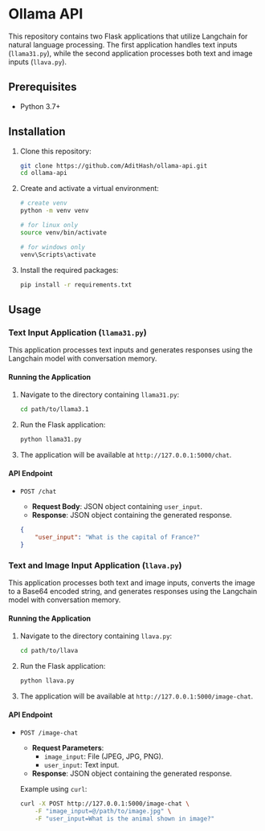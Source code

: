# Ollama API

This repository contains two Flask applications that utilize Langchain for natural language processing. The first application handles text inputs (`llama31.py`), while the second application processes both text and image inputs (`llava.py`).

## Prerequisites

- Python 3.7+

## Installation

1. Clone this repository:
    ```bash
    git clone https://github.com/AditHash/ollama-api.git
    cd ollama-api
    ```

2. Create and activate a virtual environment:
    ```bash
    # create venv
    python -m venv venv
    
    # for linux only
    source venv/bin/activate

    # for windows only
    venv\Scripts\activate
    ```

3. Install the required packages:
    ```bash
    pip install -r requirements.txt
    ```

## Usage

### Text Input Application (`llama31.py`)

This application processes text inputs and generates responses using the Langchain model with conversation memory.

#### Running the Application

1. Navigate to the directory containing `llama31.py`:
    ```bash
    cd path/to/llama3.1
    ```

2. Run the Flask application:
    ```bash
    python llama31.py
    ```

3. The application will be available at `http://127.0.0.1:5000/chat`.

#### API Endpoint

- `POST /chat`
    - **Request Body**: JSON object containing `user_input`.
    - **Response**: JSON object containing the generated response.

    ```json
    {
        "user_input": "What is the capital of France?"
    }
    ```

### Text and Image Input Application (`llava.py`)

This application processes both text and image inputs, converts the image to a Base64 encoded string, and generates responses using the Langchain model with conversation memory.

#### Running the Application

1. Navigate to the directory containing `llava.py`:
    ```bash
    cd path/to/llava
    ```

2. Run the Flask application:
    ```bash
    python llava.py
    ```

3. The application will be available at `http://127.0.0.1:5000/image-chat`.

#### API Endpoint

- `POST /image-chat`
    - **Request Parameters**:
        - `image_input`: File (JPEG, JPG, PNG).
        - `user_input`: Text input.
    - **Response**: JSON object containing the generated response.

    Example using `curl`:
    ```bash
    curl -X POST http://127.0.0.1:5000/image-chat \
        -F "image_input=@/path/to/image.jpg" \
        -F "user_input=What is the animal shown in image?"
    ```

